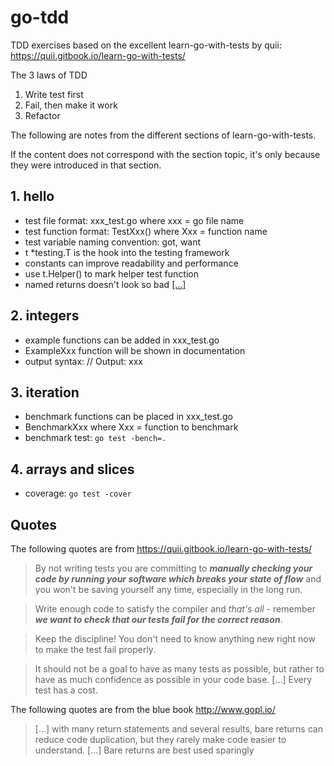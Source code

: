 # go-tdd
TDD exercises based on the excellent learn-go-with-tests by quii: https://quii.gitbook.io/learn-go-with-tests/

The 3 laws of TDD

1. Write test first
2. Fail, then make it work
3. Refactor

The following are notes from the different sections of learn-go-with-tests.

If the content does not correspond with the section topic, it's
only because they were introduced in that section.

## 1. hello

- test file format: xxx_test.go where xxx = go file name
- test function format: TestXxx() where Xxx = function name
- test variable naming convention: got, want
- t *testing.T is the hook into the testing framework
- constants can improve readability and performance 
- use t.Helper() to mark helper test function
- named returns doesn't look so bad [[...]](#quote-named-return)

## 2. integers

- example functions can be added in xxx_test.go
- ExampleXxx function will be shown in documentation
- output syntax: // Output: xxx 

## 3. iteration

- benchmark functions can be placed in xxx_test.go
- BenchmarkXxx where Xxx = function to benchmark
- benchmark test: ```go test -bench=.```

## 4. arrays and slices

- coverage: ```go test -cover```

## Quotes 

The following quotes are from https://quii.gitbook.io/learn-go-with-tests/

>By not writing tests you are committing to ***manually checking your code by running your software which breaks your state of flow*** and you won't be saving yourself any time, especially in the long run.

>Write enough code to satisfy the compiler and _that's all_ - remember ***we want to check that our tests fail for the correct reason***.

>Keep the discipline! You don't need to know anything new right now to make the test fail properly.

>It should not be a goal to have as many tests as possible, but rather to have as much confidence as possible in your code base. [...] Every test has a cost.

The following quotes are from the blue book http://www.gopl.io/

<a name="quote-named-return"></a>
>[…] with many return statements and several results, bare returns can reduce code duplication, but they rarely make code easier to understand. […] Bare returns are best used sparingly

